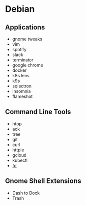 # Debian

## Applications

- gnome tweaks
- vim
- spotify
- slack
- terminator
- google chrome
- docker
- k8s lens
- k9s
- sqlectron
- insomnia
- flameshot

## Command Line Tools

- htop
- ack
- tree
- git
- curl
- httpie
- gcloud
- kubectl
- [fd](https://github.com/sharkdp/fd)

## Gnome Shell Extensions

- Dash to Dock
- Trash
